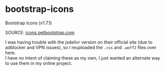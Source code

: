 # bootstrap-icons
Bootstrap Icons (v1.7.1)  

SOURCE: [icons.getbootstrap.com](https://icons.getbootstrap.com)  

I was having trouble with the jsdelivr version on their official site (due to adblocker and VPN issues), so I reuploaded the `.css` and `.woff2` files over here.  
I have no intent of claiming these as my own, I just wanted an alternate way to use them in my online project.
